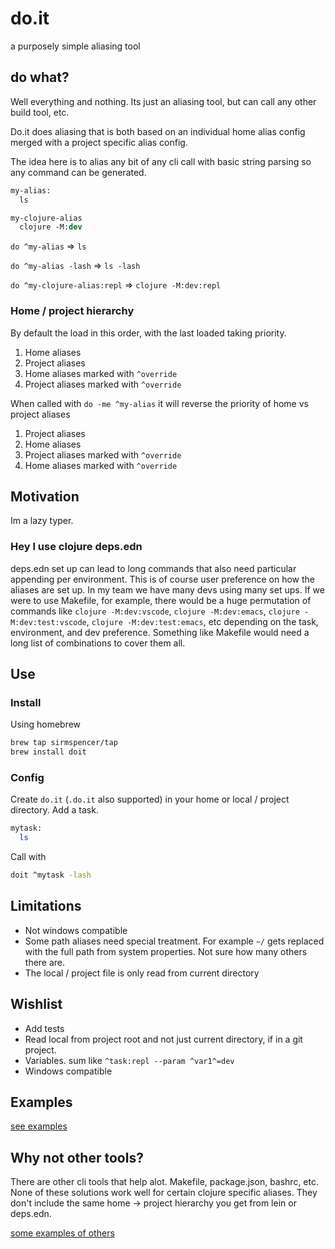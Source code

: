# do.it

a purposely simple aliasing tool

## do what?

Well everything and nothing.  Its just an aliasing tool, but can call any other build tool, etc.

Do.it does aliasing that is both based on an individual home alias config merged with a project specific alias config.

The idea here is to alias any bit of any cli call with basic string parsing so any command can be generated.

```do
my-alias:
  ls

my-clojure-alias
  clojure -M:dev
```

`do ^my-alias` => `ls`

`do ^my-alias -lash` => `ls -lash`

`do ^my-clojure-alias:repl` => `clojure -M:dev:repl`

### Home / project hierarchy

By default the load in this order, with the last loaded taking priority.

1. Home aliases
2. Project aliases
3. Home aliases marked with `^override`
4. Project aliases marked with `^override`

When called with `do -me ^my-alias` it will reverse the priority of home vs project aliases

1. Project aliases
2. Home aliases
3. Project aliases marked with `^override`
4. Home aliases marked with `^override`

## Motivation

Im a lazy typer.

### Hey I use clojure deps.edn

deps.edn set up can lead to long commands that also need particular appending per environment.  This is of course user preference on how the aliases are set up.  In my team we have many devs using many set ups.  If we were to use Makefile, for example, there would be a huge permutation of commands like `clojure -M:dev:vscode`, `clojure -M:dev:emacs`, `clojure -M:dev:test:vscode`, `clojure -M:dev:test:emacs`, etc depending on the task, environment, and dev preference.  Something like Makefile would need a long list of combinations to cover them all.

## Use

### Install

Using homebrew

```sh
brew tap sirmspencer/tap
brew install doit
```

### Config

Create `do.it` (`.do.it` also supported) in your home or local / project directory.  Add a task.

```sh
mytask:
  ls
```

Call with

```sh
doit ^mytask -lash
```

## Limitations

- Not windows compatible
- Some path aliases need special treatment.  For example `~/` gets replaced with the full path from system properties.  Not sure how many others there are.
- The local / project file is only read from current directory

## Wishlist

- Add tests
- Read local from project root and not just current directory, if in a git project.
- Variables. sum like `^task:repl --param ^var1^=dev`
- Windows compatible

## Examples

[see examples](./docs/examples.md)

## Why not other tools?

There are other cli tools that help alot.  Makefile, package.json, bashrc, etc.  None of these solutions work well for certain clojure specific aliases.  They don't include the same home -> project hierarchy you get from lein or deps.edn.

[some examples of others](./docs/the-other.md)

